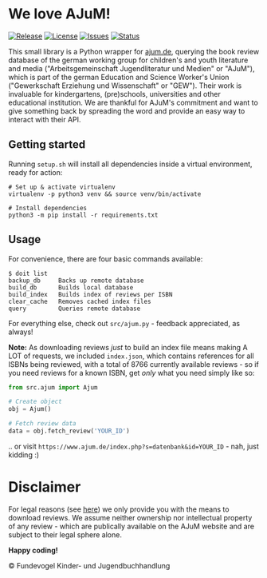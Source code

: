 # We love AJuM!
[![Release](https://img.shields.io/github/release/Fundevogel/we-love-ajum.svg)](https://github.com/Fundevogel/we-love-ajum/releases) [![License](https://img.shields.io/github/license/Fundevogel/we-love-ajum.svg)](https://github.com/Fundevogel/we-love-ajum/blob/master/LICENSE) [![Issues](https://img.shields.io/github/issues/Fundevogel/we-love-ajum.svg)](https://github.com/Fundevogel/we-love-ajum/issues) [![Status](https://travis-ci.org/fundevogel/we-love-ajum.svg?branch=master)](https://travis-ci.org/fundevogel/we-love-ajum)

This small library is a Python wrapper for [ajum.de](https://www.ajum.de/index.php?s=datenbank), querying the book review database of the german working group for children's and youth literature and media ("Arbeitsgemeinschaft Jugendliteratur und Medien" or "AJuM"), which is part of the german Education and Science Worker's Union ("Gewerkschaft Erziehung und Wissenschaft" or "GEW"). Their work is invaluable for kindergartens, (pre)schools, universities and other educational institution. We are thankful for AJuM's commitment and want to give something back by spreading the word and provide an easy way to interact with their API.


## Getting started

Running `setup.sh` will install all dependencies inside a virtual environment, ready for action:

```text
# Set up & activate virtualenv
virtualenv -p python3 venv && source venv/bin/activate

# Install dependencies
python3 -m pip install -r requirements.txt
```


## Usage

For convenience, there are four basic commands available:

```text
$ doit list
backup_db     Backs up remote database
build_db      Builds local database
build_index   Builds index of reviews per ISBN
clear_cache   Removes cached index files
query         Queries remote database
```

For everything else, check out `src/ajum.py` - feedback appreciated, as always!

**Note:** As downloading reviews *just* to build an index file means making A LOT of requests, we included `index.json`, which contains references for all ISBNs being reviewed, with a total of 8766 currently available reviews - so if you need reviews for a known ISBN, get *only* what you need simply like so:

```python
from src.ajum import Ajum

# Create object
obj = Ajum()

# Fetch review data
data = obj.fetch_review('YOUR_ID')
```

.. or visit `https://www.ajum.de/index.php?s=datenbank&id=YOUR_ID` - nah, just kidding :)


# Disclaimer

For legal reasons (see [here](https://www.ajum.de/html/nutzungserlaubnis_f_rezensionen.pdf)) we only provide you with the means to download reviews. We assume neither ownership nor intellectual property of any review - which are publically available on the AJuM website and are subject to their legal sphere alone.

**Happy coding!**


:copyright: Fundevogel Kinder- und Jugendbuchhandlung
